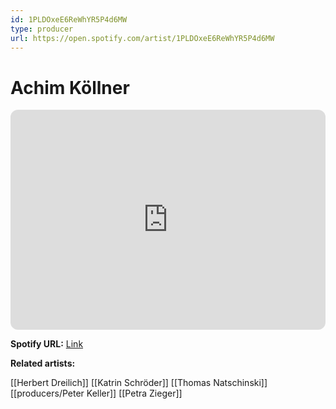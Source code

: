```yaml
---
id: 1PLDOxeE6ReWhYR5P4d6MW
type: producer
url: https://open.spotify.com/artist/1PLDOxeE6ReWhYR5P4d6MW
---
```

# Achim Köllner

<iframe style="border-radius:12px" src="https://open.spotify.com/embed/artist/1PLDOxeE6ReWhYR5P4d6MW" width="100%" height="352" frameBorder="0" allowfullscreen="" allow="autoplay; clipboard-write; encrypted-media; fullscreen; picture-in-picture" loading="lazy"></iframe>

**Spotify URL:** [Link](https://open.spotify.com/artist/1PLDOxeE6ReWhYR5P4d6MW)

**Related artists:**

[[Herbert Dreilich]]
[[Katrin Schröder]]
[[Thomas Natschinski]]
[[producers/Peter Keller]]
[[Petra Zieger]]
